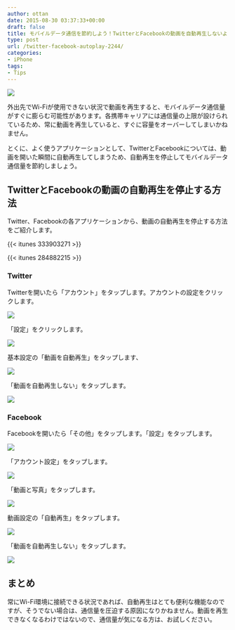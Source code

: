 ```yaml
---
author: ottan
date: 2015-08-30 03:37:33+00:00
draft: false
title: モバイルデータ通信を節約しよう！TwitterとFacebookの動画を自動再生しないようにする方法
type: post
url: /twitter-facebook-autoplay-2244/
categories:
- iPhone
tags:
- Tips
---
```


![](/images/2015/08/150830-55e27a631d445.png)






外出先でWi-Fiが使用できない状況で動画を再生すると、モバイルデータ通信量がすぐに膨らむ可能性があります。各携帯キャリアには通信量の上限が設けられているため、常に動画を再生していると、すぐに容量をオーバーしてしまいかねません。





とくに、よく使うアプリケーションとして、TwitterとFacebookについては、動画を開いた瞬間に自動再生してしまうため、自動再生を停止してモバイルデータ通信量を節約しましょう。





## TwitterとFacebookの動画の自動再生を停止する方法





Twitter、Facebookの各アプリケーションから、動画の自動再生を停止する方法をご紹介します。



{{< itunes 333903271 >}}

{{< itunes 284882215 >}}



### Twitter





Twitterを開いたら「アカウント」をタップします。アカウントの設定をクリックします。





![](/images/2015/08/150830-55e27a691ff89.png)






「設定」をクリックします。





![](/images/2015/08/150830-55e27a6cba47c.png)






基本設定の「動画を自動再生」をタップします、





![](/images/2015/08/150830-55e27a6fb2b86.png)






「動画を自動再生しない」をタップします。





![](/images/2015/08/150830-55e27a71df679.png)






### Facebook





Facebookを開いたら「その他」をタップします。「設定」をタップします。





![](/images/2015/08/150830-55e27a73e9aa0.png)






「アカウント設定」をタップします。





![](/images/2015/08/150830-55e27a75dc7cf.png)






「動画と写真」をタップします。





![](/images/2015/08/150830-55e27a77e21c1.png)






動画設定の「自動再生」をタップします。





![](/images/2015/08/150830-55e27a798595d.png)






「動画を自動再生しない」をタップします。





![](/images/2015/08/150830-55e27a7b76f16.png)






## まとめ





常にWi-Fi環境に接続できる状況であれば、自動再生はとても便利な機能なのですが、そうでない場合は、通信量を圧迫する原因になりかねません。動画を再生できなくなるわけではないので、通信量が気になる方は、お試しください。
